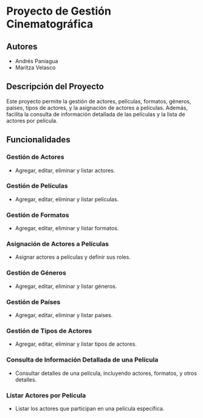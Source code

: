 # Proyecto de Gestión Cinematográfica

## Autores
- Andrés Paniagua
- Maritza Velasco

## Descripción del Proyecto
Este proyecto permite la gestión de actores, películas, formatos, géneros, países, tipos de actores, y la asignación de actores a películas. Además, facilita la consulta de información detallada de las películas y la lista de actores por película.

## Funcionalidades

### Gestión de Actores
- Agregar, editar, eliminar y listar actores.

### Gestión de Películas
- Agregar, editar, eliminar y listar películas.

### Gestión de Formatos
- Agregar, editar, eliminar y listar formatos.

### Asignación de Actores a Películas
- Asignar actores a películas y definir sus roles.

### Gestión de Géneros
- Agregar, editar, eliminar y listar géneros.

### Gestión de Países
- Agregar, editar, eliminar y listar países.

### Gestión de Tipos de Actores
- Agregar, editar, eliminar y listar tipos de actores.

### Consulta de Información Detallada de una Película
- Consultar detalles de una película, incluyendo actores, formatos, y otros detalles.

### Listar Actores por Película
- Listar los actores que participan en una película específica.
